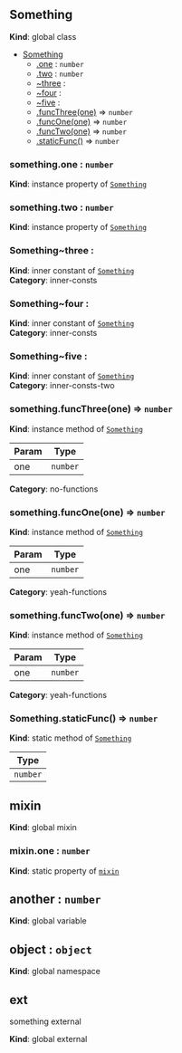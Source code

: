 <a name="Something"></a>
## Something
**Kind**: global class  

* [Something](#Something)
    * [.one](#Something+one) : `number`
    * [.two](#Something+two) : `number`
    * [~three](#Something..three) : 
    * [~four](#Something..four) : 
    * [~five](#Something..five) : 
    * [.funcThree(one)](#Something+funcThree) ⇒ `number`
    * [.funcOne(one)](#Something+funcOne) ⇒ `number`
    * [.funcTwo(one)](#Something+funcTwo) ⇒ `number`
    * [.staticFunc()](#Something.staticFunc) ⇒ `number`


<a name="Something+one"></a>
### something.one : `number`
**Kind**: instance property of [`Something`](#Something)


<a name="Something+two"></a>
### something.two : `number`
**Kind**: instance property of [`Something`](#Something)


<a name="Something..three"></a>
### Something~three : 
**Kind**: inner constant of [`Something`](#Something)  
**Category**: inner-consts


<a name="Something..four"></a>
### Something~four : 
**Kind**: inner constant of [`Something`](#Something)  
**Category**: inner-consts


<a name="Something..five"></a>
### Something~five : 
**Kind**: inner constant of [`Something`](#Something)  
**Category**: inner-consts-two


<a name="Something+funcThree"></a>
### something.funcThree(one) ⇒ `number`
**Kind**: instance method of [`Something`](#Something)  

| Param | Type     |
| ----- | -------- |
| one   | `number` |


**Category**: no-functions


<a name="Something+funcOne"></a>
### something.funcOne(one) ⇒ `number`
**Kind**: instance method of [`Something`](#Something)  

| Param | Type     |
| ----- | -------- |
| one   | `number` |


**Category**: yeah-functions


<a name="Something+funcTwo"></a>
### something.funcTwo(one) ⇒ `number`
**Kind**: instance method of [`Something`](#Something)  

| Param | Type     |
| ----- | -------- |
| one   | `number` |


**Category**: yeah-functions


<a name="Something.staticFunc"></a>
### Something.staticFunc() ⇒ `number`
**Kind**: static method of [`Something`](#Something)  

| Type     |
| -------- |
| `number` |


<a name="mixin"></a>
## mixin
**Kind**: global mixin


<a name="mixin.one"></a>
### mixin.one : `number`
**Kind**: static property of [`mixin`](#mixin)


<a name="another"></a>
## another : `number`
**Kind**: global variable


<a name="object"></a>
## object : `object`
**Kind**: global namespace


<a name="external_ext"></a>
## ext
something external

**Kind**: global external


